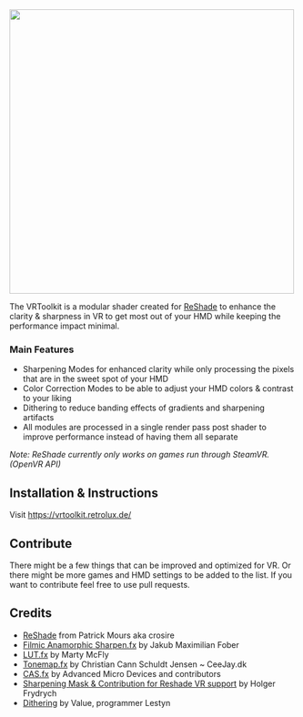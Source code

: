 <img src="https://github.com/retroluxfilm/reshade-vrtoolkit/blob/gh-pages/docs/assets/images/vrtoolkit_logo.png" width=500px>

The VRToolkit is a modular shader created for [ReShade](https://github.com/crosire/reshade)
to enhance the clarity & sharpness in VR to get most out of your HMD while keeping the performance impact minimal.

### Main Features

- Sharpening Modes for enhanced clarity while only processing the pixels that are in the sweet spot of your HMD
- Color Correction Modes to be able to adjust your HMD colors & contrast to your liking
- Dithering to reduce banding effects of gradients and sharpening artifacts
- All modules are processed in a single render pass post shader to improve performance instead of having them all separate

*Note: ReShade currently only works on games run through SteamVR. (OpenVR API)*

Installation & Instructions
---
Visit https://vrtoolkit.retrolux.de/

Contribute
---
There might be a few things that can be improved and optimized for VR.
Or there might be more games and HMD settings to be added to the list.
If you want to contribute feel free to use pull requests.

 Credits
---
- [ReShade](https://github.com/crosire/reshade)
  from Patrick Mours aka crosire
- [Filmic Anamorphic Sharpen.fx](https://github.com/crosire/reshade-shaders/blob/master/Shaders/FilmicAnamorphSharpen.fx)
  by Jakub Maximilian Fober
- [LUT.fx](https://github.com/crosire/reshade-shaders/blob/slim/Shaders/LUT.fx)
  by Marty McFly  
- [Tonemap.fx](https://github.com/crosire/reshade-shaders/blob/master/Shaders/Tonemap.fx)
  by Christian Cann Schuldt Jensen ~ CeeJay.dk
- [CAS.fx](https://github.com/CeeJayDK/SweetFX/blob/master/Shaders/CAS.fx)
  by Advanced Micro Devices and contributors
- [Sharpening Mask & Contribution for Reshade VR support](https://github.com/fholger)
  by Holger Frydrych
- [Dithering](https://gdcvault.com/play/1021771/Advanced-VR)
  by Value, programmer Lestyn
